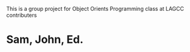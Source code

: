 This is a group project for Object Orients Programming class at LAGCC
contributers

Sam, John, Ed.
=================
